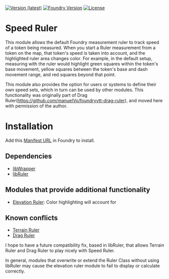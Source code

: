 [![Version (latest)](https://img.shields.io/github/v/release/caewok/fvtt-speed-ruler)](https://github.com/caewok/fvtt-speed-ruler/releases/latest)
[![Foundry Version](https://img.shields.io/badge/dynamic/json.svg?url=https://github.com/caewok/fvtt-speed-ruler/releases/latest/download/module.json&label=Foundry%20Version&query=$.compatibleCoreVersion&colorB=blueviolet)](https://github.com/caewok/fvtt-speed-ruler/releases/latest)
[![License](https://img.shields.io/github/license/caewok/fvtt-speed-ruler)](LICENSE)

# Speed Ruler

This module allows the default Foundry measurement ruler to track speed of a token being measured. When you start a Ruler measurement from a token on the map, that token's speed is taken into account, and the highlighted ruler area changes color. For example, in the default setup, measuring with the ruler would highlight green squares within the token's base movement, yellow squares between the token's base and dash movement range, and red squares beyond that point.

This module also provides the option for users or systems to define their own speed sets, which in turn can be used by other modules. This functionality was originally part of Drag Ruler(https://github.com/manuelVo/foundryvtt-drag-ruler), and moved here with permission of the author. 

# Installation
Add this [Manifest URL](https://github.com/caewok/fvtt-speed-ruler/releases/latest/download/module.json) in Foundry to install.

## Dependencies
- [libWrapper](https://github.com/ruipin/fvtt-lib-wrapper)
- [libRuler](https://github.com/caewok/fvtt-lib-ruler)

## Modules that provide additional functionality
- [Elevation Ruler](https://github.com/caewok/fvtt-elevation-ruler): Color highlighting will account for 

## Known conflicts
- [Terrain Ruler](https://github.com/manuelVo/foundryvtt-terrain-ruler)
- [Drag Ruler](https://github.com/manuelVo/foundryvtt-drag-ruler)

I hope to have a future compatibility fix, based in libRuler, that allows Terrain Ruler and Drag Ruler to play nicely with Speed Ruler.

In general, modules that overwrite or extend the Ruler Class without using libRuler may cause the elevation ruler module to fail to display or calculate correctly. 

